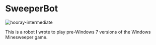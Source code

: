 # SweeperBot

![hooray-intermediate](https://cloud.githubusercontent.com/assets/4344677/8796204/1e8b6e5a-2fbd-11e5-9a3e-209133dfe5d0.png)

This is a robot I wrote to play pre-Windows 7 versions of the Windows Minesweeper game.


